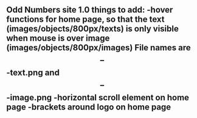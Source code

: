 Odd Numbers site 1.0
things to add:
-hover functions for home page, so that the text (images/objects/800px/texts) is only visible when mouse is over image (images/objects/800px/images) File names are $$-$$-text.png and $$-$$-image.png
-horizontal scroll element on home page
-brackets around logo on home page
-